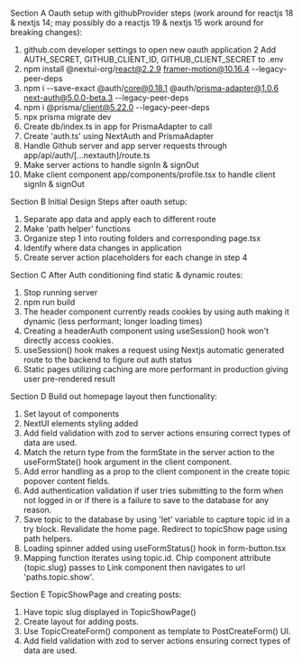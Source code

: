 Section A
Oauth setup with githubProvider steps (work around for reactjs 18 & nextjs 14; may possibly do a reactjs 19 & nextjs 15 work around for breaking changes):

1. github.com developer settings to open new oauth application
2  Add AUTH_SECRET, GITHUB_CLIENT_ID, GITHUB_CLIENT_SECRET to .env
3. npm install @nextui-org/react@2.2.9 framer-motion@10.16.4 --legacy-peer-deps
4. npm i --save-exact @auth/core@0.18.1 @auth/prisma-adapter@1.0.6 next-auth@5.0.0-beta.3 --legacy-peer-deps
5. npm i @prisma/client@5.22.0 --legacy-peer-deps
6. npx prisma migrate dev
7. Create db/index.ts in app for PrismaAdapter to call
8. Create 'auth.ts' using NextAuth and PrismaAdapter
9. Handle Github server and app server requests through app/api/auth/[...nextauth]/route.ts
10. Make server actions to handle signIn & signOut
11. Make client component app/components/profile.tsx to handle client signIn & signOut

Section B
Initial Design Steps after oauth setup:

1. Separate app data and apply each to different route
2. Make 'path helper' functions
3. Organize step 1 into routing folders and corresponding page.tsx
4. Identify where data changes in application
5. Create server action placeholders for each change in step 4

Section C
After Auth conditioning find static & dynamic routes:
1. Stop running server
2. npm run build
3. The header component currently reads cookies by using auth making it dynamic (less performant; longer loading times)
4. Creating a headerAuth component using useSession() hook won't directly access cookies.  
5. useSession() hook makes a request using Nextjs automatic generated route to the backend to figure out auth status
6. Static pages utilizing caching are more performant in production giving user pre-rendered result

Section D
Build out homepage layout then functionality:
1. Set layout of components
2. NextUI elements styling added
3. Add field validation with zod to server actions ensuring correct types of data are used.
4. Match the return type from the formState in the server action to the useFormState() hook argument in the client component.
5. Add error handling as a prop to the client component in the create topic popover content fields.
6. Add authentication validation if user tries submitting to the form when not logged in or if there is a failure to save to the database for any reason.
7. Save topic to the database by using 'let' variable to capture topic id in a try block.  Revalidate the home page.  Redirect to topicShow page using path helpers.
8. Loading spinner added using useFormStatus() hook in form-button.tsx
9. Mapping function iterates using topic.id.  Chip component attribute {topic.slug} passes to  Link component then navigates to url 'paths.topic.show'.

Section E
TopicShowPage and creating posts:
1. Have topic slug displayed in TopicShowPage()
2. Create layout for adding posts.
3. Use TopicCreateForm() component as template to PostCreateForm() UI.
4. Add field validation with zod to server actions ensuring correct types of data are used.